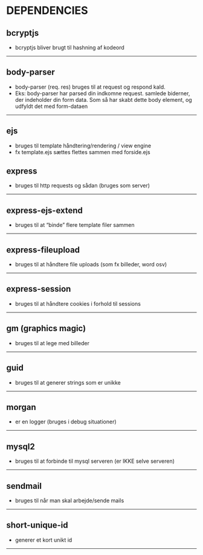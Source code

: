 # DEPENDENCIES

## bcryptjs 
* bcryptjs bliver brugt til hashning af kodeord
***
## body-parser
* body-parser (req. res) bruges til at request og respond kald.
* Eks: body-parser har parsed din indkomne request. samlede biderner, der indeholder din form data. Som så har skabt dette body element, og udfyldt det med form-dataen
***
## ejs
* bruges til template håndtering/rendering / view engine
* fx template.ejs sættes flettes sammen med forside.ejs

## express
* bruges til http requests og sådan (bruges som server)
***
## express-ejs-extend
* bruges til at “binde” flere template filer sammen
***
## express-fileupload
* bruges til at håndtere file uploads (som fx billeder, word osv)
***
## express-session
* bruges til at håndtere cookies i forhold til sessions
***
## gm (graphics magic)
* bruges til at lege med billeder
***
## guid
* bruges til at generer strings som er unikke
***
## morgan
* er en logger (bruges i debug situationer)
***
## mysql2
* bruges til at forbinde til mysql serveren (er IKKE selve serveren)
***
## sendmail
* bruges til når man skal arbejde/sende mails
***
## short-unique-id
* generer et kort unikt id
***
